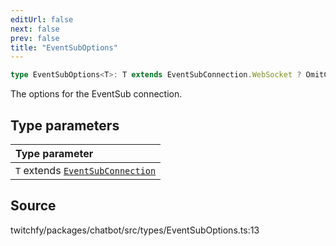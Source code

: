 ```yaml
---
editUrl: false
next: false
prev: false
title: "EventSubOptions"
---
```


```ts
type EventSubOptions<T>: T extends EventSubConnection.WebSocket ? OmitClientProps<WebSocketConnectionOptions> : T extends EventSubConnection.Webhook ? OmitClientProps<WebhookConnectionOptions> & Object : OmitClientProps<ConduitOptions>;
```

The options for the EventSub connection.

## Type parameters

| Type parameter |
| :------ |
| `T` extends [`EventSubConnection`](/api/chatbot/enumerations/eventsubconnection/) |

## Source

twitchfy/packages/chatbot/src/types/EventSubOptions.ts:13
